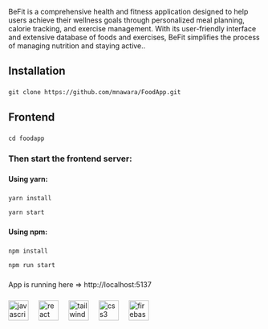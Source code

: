 <p align="left">BeFit is a comprehensive health and fitness application designed to help users achieve their wellness goals through personalized meal planning, calorie tracking, and exercise management. With its user-friendly interface and extensive database of foods and exercises, BeFit simplifies the process of managing nutrition and staying active..</p>

###

<h2 align="left">Installation</h2>

###
```
git clone https://github.com/mnawara/FoodApp.git
```

###

<h2 align="left">Frontend</h2>

###

```cd foodapp```

###

<h3 align="left">Then start the frontend server:</h3>

###

<h4 align="left">Using yarn:</h4>

###
```
yarn install

yarn start
```
###

<h4 align="left">Using npm:</h4>

###
```
npm install

npm run start
```
###

<p align="left">App is running here => http://localhost:5137</p>

###


<div align="left">
  <img src="https://cdn.jsdelivr.net/gh/devicons/devicon/icons/javascript/javascript-original.svg" height="40" alt="javascript logo"  />
  <img width="12" />
  <img src="https://cdn.jsdelivr.net/gh/devicons/devicon/icons/react/react-original.svg" height="40" alt="react logo"  />
  <img width="12" />
  <img src="https://cdn.jsdelivr.net/gh/devicons/devicon/icons/tailwindcss/tailwindcss-original-wordmark.svg" height="40" alt="tailwindcss logo"  />
  <img width="12" />
  <img src="https://cdn.jsdelivr.net/gh/devicons/devicon/icons/css3/css3-original.svg" height="40" alt="css3 logo"  />
    <img width="12" />
  <img src="https://cdn.jsdelivr.net/gh/devicons/devicon/icons/firebase/firebase-plain.svg" height="40" alt="firebase logo"  />
</div>

###
